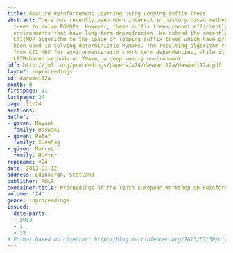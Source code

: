 ```yaml
---
title: Feature Reinforcement Learning using Looping Suffix Trees
abstract: There has recently been much interest in history-based methods using suffix
  trees to solve POMDPs. However, these suffix trees cannot efficiently represent
  environments that have long-term dependencies. We extend the recently introduced
  CTÎ¦MDP algorithm to the space of looping suffix trees which have previously only
  been used in solving deterministic POMDPs. The resulting algorithm replicates results
  from CTÎ¦MDP for environments with short term dependencies, while it outperforms
  LSTM-based methods on TMaze, a deep memory environment.
pdf: http://jmlr.org/proceedings/papers/v24/daswani12a/daswani12a.pdf
layout: inproceedings
id: daswani12a
month: 0
firstpage: 11
lastpage: 24
page: 11-24
sections: 
author:
- given: Mayank
  family: Daswani
- given: Peter
  family: Sunehag
- given: Marcus
  family: Hutter
reponame: v24
date: 2013-01-12
address: Edinburgh, Scotland
publisher: PMLR
container-title: Proceedings of the Tenth European Workshop on Reinforcement Learning
volume: '24'
genre: inproceedings
issued:
  date-parts:
  - 2013
  - 1
  - 12
# Format based on citeproc: http://blog.martinfenner.org/2013/07/30/citeproc-yaml-for-bibliographies/
---
```

